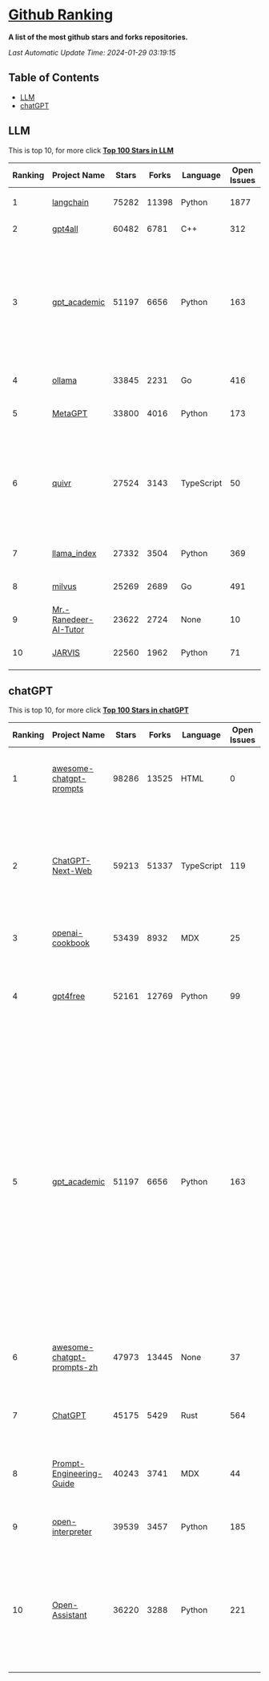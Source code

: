 [Github Ranking](./README.md)
==========

**A list of the most github stars and forks repositories.**

*Last Automatic Update Time: 2024-01-29 03:19:15*

## Table of Contents
 * [LLM](#LLM)
 * [chatGPT](#chatGPT)

## LLM

This is top 10, for more click **[Top 100 Stars in LLM](Top100/LLM.md)**

| Ranking | Project Name | Stars | Forks | Language | Open Issues | Description | Last Commit |
| ------- | ------------ | ----- | ----- | -------- | ----------- | ----------- | ----------- |
| 1 | [langchain](https://github.com/langchain-ai/langchain) | 75282 | 11398 | Python | 1877 | ⚡ Building applications with LLMs through composability ⚡ | 2024-01-29T03:09:02Z |
| 2 | [gpt4all](https://github.com/nomic-ai/gpt4all) | 60482 | 6781 | C++ | 312 | gpt4all: open-source LLM chatbots that you can run anywhere | 2024-01-26T22:13:59Z |
| 3 | [gpt_academic](https://github.com/binary-husky/gpt_academic) | 51197 | 6656 | Python | 163 | 为GPT/GLM等LLM大语言模型提供实用化交互接口，特别优化论文阅读/润色/写作体验，模块化设计，支持自定义快捷按钮&函数插件，支持Python和C++等项目剖析&自译解功能，PDF/LaTex论文翻译&总结功能，支持并行问询多种LLM模型，支持chatglm3等本地模型。接入通义千问, deepseekcoder, 讯飞星火, 文心一言, llama2, rwkv, claude2, moss等。 | 2024-01-29T03:07:12Z |
| 4 | [ollama](https://github.com/ollama/ollama) | 33845 | 2231 | Go | 416 | Get up and running with Llama 2, Mistral, and other large language models locally. | 2024-01-29T02:45:30Z |
| 5 | [MetaGPT](https://github.com/geekan/MetaGPT) | 33800 | 4016 | Python | 173 | 🌟 The Multi-Agent Framework: Given one line Requirement, return PRD, Design, Tasks, Repo | 2024-01-29T02:21:27Z |
| 6 | [quivr](https://github.com/StanGirard/quivr) | 27524 | 3143 | TypeScript | 50 | Your GenAI Second Brain 🧠  A personal productivity assistant (RAG) ⚡️🤖 Chat with your docs (PDF, CSV, ...)  & apps using Langchain, GPT 3.5 / 4 turbo, Private, Anthropic, VertexAI, Ollama, LLMs, that you can share with users !  Local & Private alternative to OpenAI GPTs & ChatGPT powered by retrieval-augmented generation. | 2024-01-29T01:15:57Z |
| 7 | [llama_index](https://github.com/run-llama/llama_index) | 27332 | 3504 | Python | 369 | LlamaIndex (formerly GPT Index) is a data framework for your LLM applications | 2024-01-29T02:36:10Z |
| 8 | [milvus](https://github.com/milvus-io/milvus) | 25269 | 2689 | Go | 491 | A cloud-native vector database, storage for next generation AI applications | 2024-01-29T03:15:51Z |
| 9 | [Mr.-Ranedeer-AI-Tutor](https://github.com/JushBJJ/Mr.-Ranedeer-AI-Tutor) | 23622 | 2724 | None | 10 | A GPT-4 AI Tutor Prompt for customizable personalized learning experiences. | 2023-11-18T21:18:14Z |
| 10 | [JARVIS](https://github.com/microsoft/JARVIS) | 22560 | 1962 | Python | 71 | JARVIS, a system to connect LLMs with ML community. Paper: https://arxiv.org/pdf/2303.17580.pdf | 2024-01-15T03:26:37Z |


## chatGPT

This is top 10, for more click **[Top 100 Stars in chatGPT](Top100/chatGPT.md)**

| Ranking | Project Name | Stars | Forks | Language | Open Issues | Description | Last Commit |
| ------- | ------------ | ----- | ----- | -------- | ----------- | ----------- | ----------- |
| 1 | [awesome-chatgpt-prompts](https://github.com/f/awesome-chatgpt-prompts) | 98286 | 13525 | HTML | 0 | This repo includes ChatGPT prompt curation to use ChatGPT better. | 2024-01-25T10:21:39Z |
| 2 | [ChatGPT-Next-Web](https://github.com/ChatGPTNextWeb/ChatGPT-Next-Web) | 59213 | 51337 | TypeScript | 119 | A cross-platform ChatGPT/Gemini UI (Web / PWA / Linux / Win / MacOS). 一键拥有你自己的跨平台 ChatGPT/Gemini 应用。 | 2024-01-29T02:38:25Z |
| 3 | [openai-cookbook](https://github.com/openai/openai-cookbook) | 53439 | 8932 | MDX | 25 | Examples and guides for using the OpenAI API | 2024-01-28T00:32:39Z |
| 4 | [gpt4free](https://github.com/xtekky/gpt4free) | 52161 | 12769 | Python | 99 | The official gpt4free repository \| various collection of powerful language models | 2024-01-28T23:15:50Z |
| 5 | [gpt_academic](https://github.com/binary-husky/gpt_academic) | 51197 | 6656 | Python | 163 | 为GPT/GLM等LLM大语言模型提供实用化交互接口，特别优化论文阅读/润色/写作体验，模块化设计，支持自定义快捷按钮&函数插件，支持Python和C++等项目剖析&自译解功能，PDF/LaTex论文翻译&总结功能，支持并行问询多种LLM模型，支持chatglm3等本地模型。接入通义千问, deepseekcoder, 讯飞星火, 文心一言, llama2, rwkv, claude2, moss等。 | 2024-01-29T03:07:12Z |
| 6 | [awesome-chatgpt-prompts-zh](https://github.com/PlexPt/awesome-chatgpt-prompts-zh) | 47973 | 13445 | None | 37 | ChatGPT 中文调教指南。各种场景使用指南。学习怎么让它听你的话。 | 2024-01-28T18:24:20Z |
| 7 | [ChatGPT](https://github.com/lencx/ChatGPT) | 45175 | 5429 | Rust | 564 | 🔮 ChatGPT Desktop Application (Mac, Windows and Linux) | 2024-01-28T17:28:35Z |
| 8 | [Prompt-Engineering-Guide](https://github.com/dair-ai/Prompt-Engineering-Guide) | 40243 | 3741 | MDX | 44 | 🐙 Guides, papers, lecture, notebooks and resources for prompt engineering | 2024-01-28T20:39:27Z |
| 9 | [open-interpreter](https://github.com/KillianLucas/open-interpreter) | 39539 | 3457 | Python | 185 | A natural language interface for computers. | 2024-01-27T18:41:26Z |
| 10 | [Open-Assistant](https://github.com/LAION-AI/Open-Assistant) | 36220 | 3288 | Python | 221 | OpenAssistant is a chat-based assistant that understands tasks, can interact with third-party systems, and retrieve information dynamically to do so. | 2024-01-25T15:38:10Z |

